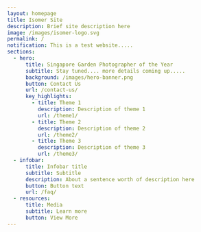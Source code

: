 ```yaml
---
layout: homepage
title: Isomer Site
description: Brief site description here
image: /images/isomer-logo.svg
permalink: /
notification: This is a test website.....
sections:
  - hero:
      title: Singapore Garden Photographer of the Year
      subtitle: Stay tuned.... more details coming up.....
      background: /images/hero-banner.png
      button: Contact Us
      url: /contact-us/
      key_highlights:
        - title: Theme 1
          description: Description of theme 1
          url: /theme1/
        - title: Theme 2
          description: Description of theme 2
          url: /theme2/
        - title: Theme 3
          description: Description of theme 3
          url: /theme3/
  - infobar:
      title: Infobar title
      subtitle: Subtitle
      description: About a sentence worth of description here
      button: Button text
      url: /faq/
  - resources:
      title: Media
      subtitle: Learn more
      button: View More
---
```

